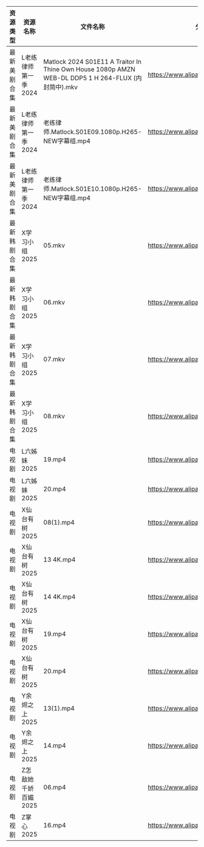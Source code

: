 | 资源类型   | 资源名称         | 文件名称                                                                                            | 分享链接                                 | 更新时间                |
| ------ | ------------ | ----------------------------------------------------------------------------------------------- | ------------------------------------ | ------------------- |
| 最新美剧合集 | L老练律师第一季2024 | Matlock 2024 S01E11 A Traitor In Thine Own House 1080p AMZN WEB-DL DDP5 1 H 264-FLUX (内封简中).mkv | https://www.alipan.com/s/Tn6kkNJcvEB | 2025-02-14 19:05:58 |
| 最新美剧合集 | L老练律师第一季2024 | 老练律师.Matlock.S01E09.1080p.H265-NEW字幕组.mp4                                                       | https://www.alipan.com/s/Tn6kkNJcvEB | 2025-02-14 18:06:12 |
| 最新美剧合集 | L老练律师第一季2024 | 老练律师.Matlock.S01E10.1080p.H265-NEW字幕组.mp4                                                       | https://www.alipan.com/s/Tn6kkNJcvEB | 2025-02-14 18:06:12 |
| 最新韩剧合集 | X学习小组2025    | 05.mkv                                                                                          | https://www.alipan.com/s/JwETHjdgbg2 | 2025-02-14 00:06:57 |
| 最新韩剧合集 | X学习小组2025    | 06.mkv                                                                                          | https://www.alipan.com/s/JwETHjdgbg2 | 2025-02-14 00:06:57 |
| 最新韩剧合集 | X学习小组2025    | 07.mkv                                                                                          | https://www.alipan.com/s/JwETHjdgbg2 | 2025-02-14 00:06:57 |
| 最新韩剧合集 | X学习小组2025    | 08.mkv                                                                                          | https://www.alipan.com/s/JwETHjdgbg2 | 2025-02-14 00:06:56 |
| 电视剧    | L六姊妹2025     | 19.mp4                                                                                          | https://www.alipan.com/s/PS2wCaFpCy5 | 2025-02-14 20:06:11 |
| 电视剧    | L六姊妹2025     | 20.mp4                                                                                          | https://www.alipan.com/s/PS2wCaFpCy5 | 2025-02-14 00:05:56 |
| 电视剧    | X仙台有树2025    | 08(1).mp4                                                                                       | https://www.alipan.com/s/F3rMgDEEcru | 2025-02-14 16:06:48 |
| 电视剧    | X仙台有树2025    | 13 4K.mp4                                                                                       | https://www.alipan.com/s/F3rMgDEEcru | 2025-02-14 16:06:48 |
| 电视剧    | X仙台有树2025    | 14 4K.mp4                                                                                       | https://www.alipan.com/s/F3rMgDEEcru | 2025-02-14 16:06:48 |
| 电视剧    | X仙台有树2025    | 19.mp4                                                                                          | https://www.alipan.com/s/F3rMgDEEcru | 2025-02-14 20:07:02 |
| 电视剧    | X仙台有树2025    | 20.mp4                                                                                          | https://www.alipan.com/s/F3rMgDEEcru | 2025-02-14 20:07:02 |
| 电视剧    | Y余烬之上2025    | 13(1).mp4                                                                                       | https://www.alipan.com/s/L6UmaWnQUcj | 2025-02-14 20:07:18 |
| 电视剧    | Y余烬之上2025    | 14.mp4                                                                                          | https://www.alipan.com/s/L6UmaWnQUcj | 2025-02-14 20:07:18 |
| 电视剧    | Z怎敌她千娇百媚2025 | 06.mp4                                                                                          | https://www.alipan.com/s/hhnFfpbzUdn | 2025-02-14 20:07:28 |
| 电视剧    | Z掌心2025      | 16.mp4                                                                                          | https://www.alipan.com/s/6ntsFQxh6Eo | 2025-02-14 16:07:15 |
